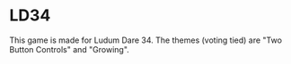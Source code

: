 LD34
===

This game is made for Ludum Dare 34.
The themes (voting tied) are "Two Button Controls" and "Growing".

